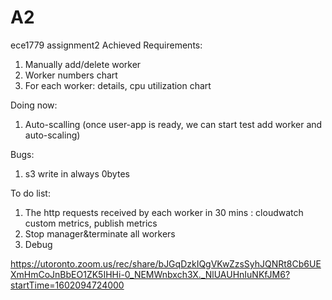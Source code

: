 # A2
ece1779 assignment2
Achieved Requirements:
1. Manually add/delete worker
2. Worker numbers chart
3. For each worker: details, cpu utilization chart

Doing now:
1. Auto-scalling (once user-app is ready, we can start test add worker and auto-scaling)

Bugs:
1. s3 write in always 0bytes 

To do list:
1. The http requests received by each worker in 30 mins : cloudwatch custom metrics, publish metrics
2. Stop manager&terminate all workers
3. Debug

https://utoronto.zoom.us/rec/share/bJGqDzkIQgVKwZzsSyhJQNRt8Cb6UEXmHmCoJnBbEO1ZK5IHHi-0_NEMWnbxch3X._NlUAUHnIuNKfJM6?startTime=1602094724000
